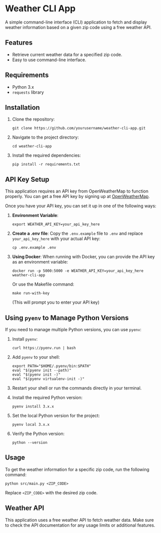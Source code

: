 # Weather CLI App

A simple command-line interface (CLI) application to fetch and display weather information based on a given zip code using a free weather API.

## Features

- Retrieve current weather data for a specified zip code.
- Easy to use command-line interface.

## Requirements

- Python 3.x
- `requests` library

## Installation

1. Clone the repository:
   ```
   git clone https://github.com/yourusername/weather-cli-app.git
   ```

2. Navigate to the project directory:
   ```
   cd weather-cli-app
   ```

3. Install the required dependencies:
   ```
   pip install -r requirements.txt
   ```

## API Key Setup

This application requires an API key from OpenWeatherMap to function properly. You can get a free API key by signing up at [OpenWeatherMap](https://openweathermap.org/).

Once you have your API key, you can set it up in one of the following ways:

1. **Environment Variable**:
   ```
   export WEATHER_API_KEY=your_api_key_here
   ```

2. **Create a .env file**:
   Copy the `.env.example` file to `.env` and replace `your_api_key_here` with your actual API key:
   ```
   cp .env.example .env
   ```

3. **Using Docker**:
   When running with Docker, you can provide the API key as an environment variable:
   ```
   docker run -p 5000:5000 -e WEATHER_API_KEY=your_api_key_here weather-cli-app
   ```
   Or use the Makefile command:
   ```
   make run-with-key
   ```
   (This will prompt you to enter your API key)

## Using `pyenv` to Manage Python Versions

If you need to manage multiple Python versions, you can use `pyenv`:

1. Install `pyenv`:
   ```
   curl https://pyenv.run | bash
   ```

2. Add `pyenv` to your shell:
   ```
   export PATH="$HOME/.pyenv/bin:$PATH"
   eval "$(pyenv init --path)"
   eval "$(pyenv init -)"
   eval "$(pyenv virtualenv-init -)"
   ```

3. Restart your shell or run the commands directly in your terminal.

4. Install the required Python version:
   ```
   pyenv install 3.x.x
   ```

5. Set the local Python version for the project:
   ```
   pyenv local 3.x.x
   ```

6. Verify the Python version:
   ```
   python --version
   ```

## Usage

To get the weather information for a specific zip code, run the following command:

```
python src/main.py <ZIP_CODE>
```

Replace `<ZIP_CODE>` with the desired zip code.

## Weather API

This application uses a free weather API to fetch weather data. Make sure to check the API documentation for any usage limits or additional features.